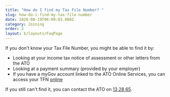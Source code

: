 ```yaml
---
title: "How do I find my Tax File Number? "
slug: how-do-i-find-my-tax-file-number
date: 2020-08-19T06:09:03.000Z
category: Joining
order: 2
layout: $/layouts/FaqPage
---
```


If you don't know your Tax File Number, you might be able to find it by:

* Looking at your income tax notice of assessment or other letters from the ATO
* Looking at a payment summary (provided by your employer)
* If you have a myGov account linked to the ATO Online Services, you can access your TFN [online](https://my.gov.au/LoginServices/main/login)

If you still can't find it, you can contact the ATO on [13 28 65](tel:132865).